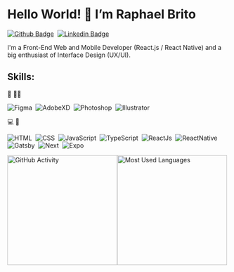 # Hello World! 👋 I’m Raphael Brito

[![Github Badge](https://img.shields.io/badge/-Github-242A2D?style=flat&logo=Github&logoColor=white&link=https://github.com/RBritoX)](https://github.com/RBritoX)&nbsp;
[![Linkedin Badge](https://img.shields.io/badge/-LinkedIn-0077B5?style=flat&logo=Linkedin&logoColor=white&link=https://www.linkedin.com/in/nykollemalone)](https://www.linkedin.com/in/raphaellbrito/)&nbsp;

I'm a Front-End Web and Mobile Developer (React.js / React Native) and a big enthusiast of Interface Design (UX/UI).


## Skills:

🎨 ✍🏼 

![Figma](https://img.shields.io/badge/-Figma-2C2C2C?style=flat&logoColor=figma&logo=figma)&nbsp;
![AdobeXD](https://img.shields.io/badge/-Adobe_XD-2D001F?style=flat&logoColor=adobe-xd&logo=adobe-xd)&nbsp;
![Photoshop](https://img.shields.io/badge/-Photoshop-2C2C46?style=flat&logoColor=adobe-photoshop&logo=adobe-photoshop)&nbsp;
![Illustrator](https://img.shields.io/badge/-Illustrator-261300?style=flat&logoColor=adobe-illustrator&logo=adobe-illustrator)<br/>

💻 📱 

![HTML](https://img.shields.io/badge/-HTML-E44D25?style=flat&logoColor=fff&logo=html5)&nbsp;
![CSS](https://img.shields.io/badge/-CSS-254DE6?style=flat&logoColor=fff&logo=css3)&nbsp;
![JavaScript](https://img.shields.io/badge/-JavaScript-FEAE32?style=flat&logoColor=fff&logo=javascript)&nbsp;
![TypeScript](https://img.shields.io/badge/-TypeScript-007ACC?style=flat&logoColor=fff&logo=typescript)&nbsp;
![ReactJs](https://img.shields.io/badge/-React.js-18BCEE?style=flat&logoColor=fff&logo=react)&nbsp;
![ReactNative](https://img.shields.io/badge/-React_Native-18BCEE?style=flat&logoColor=fff&logo=react)&nbsp;
![Gatsby](https://img.shields.io/badge/-Gatsb-643195?style=flat&logoColor=fff&logo=gatsby)&nbsp;
![Next](https://img.shields.io/badge/-Next.js-000000?style=flat&logoColor=fff&logo=next.js)&nbsp;
![Expo](https://img.shields.io/badge/-Expo-000000?style=flat&logoColor=fff&logo=expo)&nbsp;

<div style="display: flex;">
  <img src="https://github-readme-stats.vercel.app/api?username=rbritox&show_icons=true&theme=dark&include_all_commits=true" alt="GitHub Activity" height="250">
  <img src="https://github-readme-stats.vercel.app/api/top-langs/?username=rbritox&langs_count=8&layout=compact&theme=dark" alt="Most Used Languages" height="250">
</div>

